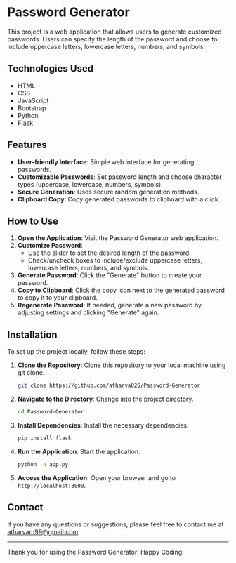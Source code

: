 # Password Generator

This project is a web application that allows users to generate customized passwords. Users can specify the length of the password and choose to include uppercase letters, lowercase letters, numbers, and symbols.

## Technologies Used
- HTML
- CSS
- JavaScript
- Bootstrap
- Python
- Flask
  
## Features

- **User-friendly Interface**: Simple web interface for generating passwords.
- **Customizable Passwords**: Set password length and choose character types (uppercase, lowercase, numbers, symbols).
- **Secure Generation**: Uses secure random generation methods.
- **Clipboard Copy**: Copy generated passwords to clipboard with a click.

## How to Use

1. **Open the Application**: Visit the Password Generator web application.
2. **Customize Password**:
   - Use the slider to set the desired length of the password.
   - Check/uncheck boxes to include/exclude uppercase letters, lowercase letters, numbers, and symbols.
3. **Generate Password**: Click the "Generate" button to create your password.
4. **Copy to Clipboard**: Click the copy icon next to the generated password to copy it to your clipboard.
5. **Regenerate Password**: If needed, generate a new password by adjusting settings and clicking "Generate" again.

## Installation

To set up the project locally, follow these steps:

1. **Clone the Repository**: Clone this repository to your local machine using git clone.

   ```bash
   git clone https://github.com/atharva026/Password-Generator

2. **Navigate to the Directory**: Change into the project directory.

    ```bash
    cd Password-Generator
    ```

3. **Install Dependencies**: Install the necessary dependencies.

    ```bash
    pip install flask 
    ```

4. **Run the Application**: Start the application.

    ```bash
    python -u app.py
    ```

5. **Access the Application**: Open your browser and go to `http://localhost:3000`.

## Contact

If you have any questions or suggestions, please feel free to contact me at [atharvam99@gmail.com](mailto:atharvam99@gmail.com).

---

Thank you for using the Password Generator! Happy Coding!

